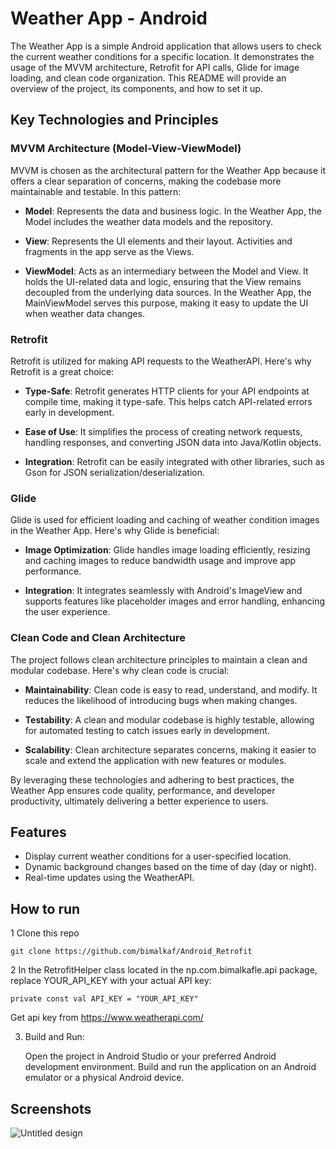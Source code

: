 # Weather App - Android


The Weather App is a simple Android application that allows users to check the current weather conditions for a specific location. It demonstrates the usage of the MVVM architecture, Retrofit for API calls, Glide for image loading, and clean code organization. This README will provide an overview of the project, its components, and how to set it up.


## Key Technologies and Principles

### MVVM Architecture (Model-View-ViewModel)

MVVM is chosen as the architectural pattern for the Weather App because it offers a clear separation of concerns, making the codebase more maintainable and testable. In this pattern:

- **Model**: Represents the data and business logic. In the Weather App, the Model includes the weather data models and the repository.

- **View**: Represents the UI elements and their layout. Activities and fragments in the app serve as the Views.

- **ViewModel**: Acts as an intermediary between the Model and View. It holds the UI-related data and logic, ensuring that the View remains decoupled from the underlying data sources. In the Weather App, the MainViewModel serves this purpose, making it easy to update the UI when weather data changes.

### Retrofit

Retrofit is utilized for making API requests to the WeatherAPI. Here's why Retrofit is a great choice:

- **Type-Safe**: Retrofit generates HTTP clients for your API endpoints at compile time, making it type-safe. This helps catch API-related errors early in development.

- **Ease of Use**: It simplifies the process of creating network requests, handling responses, and converting JSON data into Java/Kotlin objects.

- **Integration**: Retrofit can be easily integrated with other libraries, such as Gson for JSON serialization/deserialization.

### Glide

Glide is used for efficient loading and caching of weather condition images in the Weather App. Here's why Glide is beneficial:

- **Image Optimization**: Glide handles image loading efficiently, resizing and caching images to reduce bandwidth usage and improve app performance.

- **Integration**: It integrates seamlessly with Android's ImageView and supports features like placeholder images and error handling, enhancing the user experience.

### Clean Code and Clean Architecture

The project follows clean architecture principles to maintain a clean and modular codebase. Here's why clean code is crucial:

- **Maintainability**: Clean code is easy to read, understand, and modify. It reduces the likelihood of introducing bugs when making changes.

- **Testability**: A clean and modular codebase is highly testable, allowing for automated testing to catch issues early in development.

- **Scalability**: Clean architecture separates concerns, making it easier to scale and extend the application with new features or modules.

By leveraging these technologies and adhering to best practices, the Weather App ensures code quality, performance, and developer productivity, ultimately delivering a better experience to users.



## Features

- Display current weather conditions for a user-specified location.
- Dynamic background changes based on the time of day (day or night).
- Real-time updates using the WeatherAPI.

## How to run 
1 Clone this repo 

`git clone https://github.com/bimalkaf/Android_Retrofit`

2 In the RetrofitHelper class located in the np.com.bimalkafle.api package, replace YOUR_API_KEY with your actual API key:

`private const val API_KEY = "YOUR_API_KEY"`

Get api key from https://www.weatherapi.com/

3. Build and Run:
   
   Open the project in Android Studio or your preferred Android development environment. Build and run the application on an Android emulator or a physical Android device.



## Screenshots

![Untitled design](https://github.com/bimalkaf/Android_Retrofit/assets/60041910/b63a1f88-88f4-441c-bad4-a928b3451f1c)


